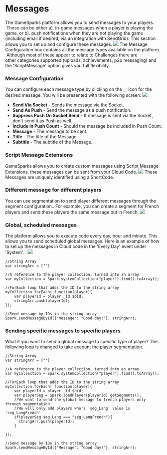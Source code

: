 # Messages

The GameSparks platform allows you to send messages to your players.  These can be either a). in-game messages when a player is playing the game, or b). push notifications when they are not playing the game (including email if desired, via an integration with SendGrid). This section allows you to set up and configure these messages. ![](/wp-content/uploads/2014/04/bandicam-2016-01-25-13-56-14-092-1024x620.jpg) The Message Configuration box contains all the message types available on the platform.  Although most of these appear to relate to Challenges there are other categories supported (uploads, achievements, p2p messaging) and the 'ScriptMessage' option gives you full flexibility.

### Message Configuration

You can configure each message type by clicking on the __ icon for the desired message. You will be presented with the following screen: ![](/wp-content/uploads/2016/01/bandicam-2016-01-25-11-32-15-958-1024x529.jpg)

  * **Send Via Socket** \- Sends the message via the Socket.
  * **Send As Push** \- Send the message as a push notification.
  * **Suppress Push On Socket Send** \- If message is sent via the Socket, don't send it as Push as well.
  * **Include In Push Count** \- Should the message be included in Push Count.
  * **Message** \- The message to be sent.
  * **Title** \- The title of the Message.
  * **Subtitle** \- The subtitle of the Message.

### Script Message Extensions

GameSparks allows you to create custom messages using Script Message Extensions, these messages can be sent from your Cloud Code. ![](/wp-content/uploads/2014/04/bandicam-2016-01-25-14-04-09-476-1024x440.jpg) These Messages are uniquely identified using a ShortCode.  

### Different message for different players

You can use segmentation to send player different messages through the segment configuration.. For example, you can create a segment for French players and send these players the same message but in French. ![](/wp-content/uploads/2014/04/bandicam-2016-01-25-11-32-15-958-Copy-1024x97.jpg)  

### Global, scheduled messages

The platform allows you to execute code every day, hour and minute. This allows you to send scheduled global messages. Here is an example of how to set up the messages in Cloud code in the 'Every Day' event under 'System'.   ![](/wp-content/uploads/2014/04/bandicam-2016-01-25-17-26-14-201-1024x493.jpg)  


    //String Array
    var stringArr = [""]

    //A reference to the player collection, turned into an array
    var myCollection = Spark.systemCollection("player").find().toArray();

    //ForEach loop that adds the ID to the string array
    myCollection.forEach( function(player){
        var playerId = player._id.$oid;
        stringArr.push(playerId);
    });

    //Send message by IDs in the string array
    Spark.sendMessageById({"Message": "Good day!"}, stringArr);


### Sending specific messages to specific players

What if you want to send a global message to specific type of player? The following loop is changed to take account the player segmentation.  


    //String Array
    var stringArr = [""]

    //A reference to the player collection, turned into an array
    var myCollection = Spark.systemCollection("player").find().toArray();

    //ForEach loop that adds the ID to the string array
    myCollection.forEach( function(player){
        var playerId = player._id.$oid;
        var playerSeg = Spark.loadPlayer(playerId).getSegments();
        //We want to send the global message to french players only through segmentation
        //We will only add players who's 'seg_Lang' value is 'seg_LangFrench'
        if(playerSeg.seg_Lang === "seg_LangFrench"){
          stringArr.push(playerId);  
        }

    });

    //Send message by IDs in the string array
    Spark.sendMessageById({"Message": "Good day!"}, stringArr);
